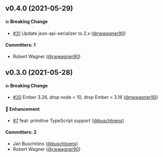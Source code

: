## v0.4.0 (2021-05-29)

#### :boom: Breaking Change
* [#31](https://github.com/ember-learn/ember-cli-addon-docs-esdoc/pull/31) Update json-api-serializer to 2.x ([@rwwagner90](https://github.com/rwwagner90))

#### Committers: 1
- Robert Wagner ([@rwwagner90](https://github.com/rwwagner90))

## v0.3.0 (2021-05-28)

#### :boom: Breaking Change
* [#30](https://github.com/ember-learn/ember-cli-addon-docs-esdoc/pull/30) Ember 3.26, drop node < 10, drop Ember < 3.16 ([@rwwagner90](https://github.com/rwwagner90))

#### :rocket: Enhancement
* [#7](https://github.com/ember-learn/ember-cli-addon-docs-esdoc/pull/7) feat: primitive TypeScript support ([@buschtoens](https://github.com/buschtoens))

#### Committers: 2
- Jan Buschtöns ([@buschtoens](https://github.com/buschtoens))
- Robert Wagner ([@rwwagner90](https://github.com/rwwagner90))

